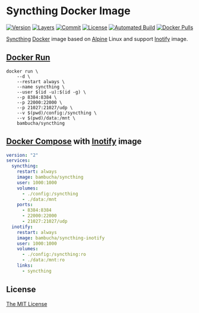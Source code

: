 # Syncthing Docker Image

[![Version](https://images.microbadger.com/badges/version/bambucha/syncthing.svg)](https://microbadger.com/images/bambucha/syncthing) [![Layers](https://images.microbadger.com/badges/image/bambucha/syncthing.svg)](https://microbadger.com/images/bambucha/syncthing/) [![Commit](https://images.microbadger.com/badges/commit/bambucha/syncthing.svg)](https://microbadger.com/images/bambucha/syncthing) [![License](https://images.microbadger.com/badges/license/bambucha/syncthing.svg)](https://microbadger.com/images/bambucha/syncthing) [![Automated Build](https://img.shields.io/docker/automated/bambucha/syncthing.svg)](https://registry.hub.docker.com/u/bambucha/syncthing/) [![Docker Pulls](https://img.shields.io/docker/pulls/bambucha/syncthing.svg)](https://registry.hub.docker.com/u/bambucha/syncthing/)

[Syncthing](https://github.com/syncthing/syncthing/) [Docker](https://docker.com/) image based on [Alpine](https://alpinelinux.org/) Linux and support [Inotify](https://github.com/bambucha/docker-syncthing-inotify/) image.

## [Docker Run](https://docs.docker.com/engine/reference/run/)

```shell
docker run \
    --d \
    --restart always \
    --name syncthing \
    --user $(id -u):$(id -g) \
    --p 8384:8384 \
    --p 22000:22000 \
    --p 21027:21027/udp \
    --v $(pwd)/config:/syncthing \
    --v $(pwd)/data:/mnt \
    bambucha/syncthing
```

## [Docker Compose](https://docs.docker.com/compose/) with [Inotify](https://github.com/bambucha/docker-syncthing-inotify/) image

```yml
version: "2"
services:
  syncthing:
    restart: always
    image: bambucha/syncthing
    user: 1000:1000
    volumes:
      - ./config:/syncthing
      - ./data:/mnt
    ports:
      - 8384:8384
      - 22000:22000
      - 21027:21027/udp
  inotify:
    restart: always
    image: bambucha/syncthing-inotify
    user: 1000:1000
    volumes:
      - ./config:/syncthing:ro
      - ./data:/mnt:ro
    links:
      - syncthing
```

## License

[The MIT License](LICENSE)
